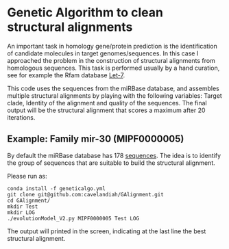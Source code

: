 # Genetic Algorithm to clean structural alignments
An important task in homology gene/protein prediction is the identification of candidate molecules in target genomes/sequences. In this case I approached the problem in the construction of structural alignments from homologous sequences. This task is performed usually by a hand curation, see for example the Rfam database [Let-7](https://rfam.xfam.org/family/RF00027/alignment?acc=RF00027&format=stockholm&download=0). 

This code uses the sequences from the miRBase database, and assembles multiple structural alignments by playing with the following variables:
Target clade, Identity of the alignment and quality of the sequences. The final output will be the structural alignment that scores a maximum after 20 iterations. 

## Example: Family mir-30 (MIPF0000005)

By default the miRBase database has 178 [sequences](https://www.mirbase.org/summary.shtml?fam=MIPF0000005). The idea is to identify the group of sequences that are suitable to build the structural alignment.

Please run as:

    conda install -f geneticalgo.yml
    git clone git@github.com:cavelandiah/GAlignment.git
    cd GAlignment/
    mkdir Test
    mkdir LOG
    ./evolutionModel_V2.py MIPF0000005 Test LOG
    
The output will printed in the screen, indicating at the last line the best structural alignment.
